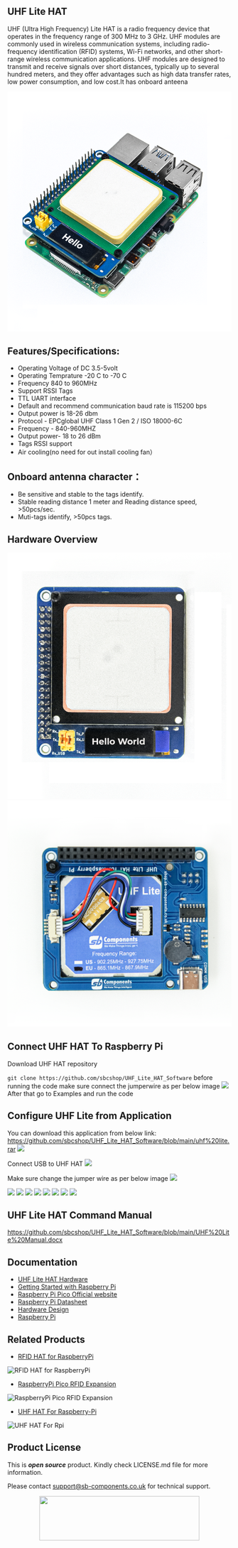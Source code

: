 ## UHF Lite HAT

UHF (Ultra High Frequency) Lite HAT is a radio frequency device that operates in the frequency range of 300 MHz to 3 GHz. UHF modules are commonly used in wireless communication systems, including radio-frequency identification (RFID) systems, Wi-Fi networks, and other short-range wireless communication applications. UHF modules are designed to transmit and receive signals over short distances, typically up to several hundred meters, and they offer advantages such as high data transfer rates, low power consumption, and low cost.It has onboard anteena

 <img src = "https://github.com/sbcshop/UHF_Lite_HAT_Software/blob/main/images/img.png" />

## Features/Specifications:

* Operating Voltage of DC 3.5-5volt
* Operating Temprature -20 C to -70 C
* Frequency 840 to 960MHz
* Support RSSI Tags
* TTL UART interface
* Default and recommend communication baud rate is 115200 bps
* Output power is 18-26 dbm
* Protocol - EPCglobal UHF Class 1 Gen 2 / ISO 18000-6C
* Frequency - 840-960MHZ
* Output power- 18 to 26 dBm
* Tags RSSI support
* Air cooling(no need for out install cooling fan）

## Onboard antenna character：
 * Be sensitive and stable to the tags identify.
 * Stable reading distance 1 meter and Reading distance speed, >50pcs/sec.
 * Muti-tags identify, >50pcs tags.
## Hardware Overview
<img src ="https://github.com/sbcshop/UHF_Lite_HAT_Software/blob/main/images/img11.png" />

<img src ="https://github.com/sbcshop/UHF_Lite_HAT_Software/blob/main/images/img22.png" />

## Connect UHF HAT To Raspberry Pi
  Download UHF HAT repository
  
 ```git clone https://github.com/sbcshop/UHF_Lite_HAT_Software```
 before running the code make sure connect the jumperwire as per below image
 <img src = "https://github.com/sbcshop/UHF_Lite_HAT_Software/blob/main/images/UHF.png"/>
 After that go to Examples and run the code

## Configure UHF Lite from Application
You can download this application from below link:
https://github.com/sbcshop/UHF_Lite_HAT_Software/blob/main/uhf%20lite.rar
<img src = "https://github.com/sbcshop/UHF_Lite_HAT_Software/blob/main/images/img.JPG"/>

Connect USB to UHF HAT
<img src = "https://github.com/sbcshop/UHF_Lite_HAT_Software/blob/main/images/UHF%20Lite%20HAT.png"/>

Make sure change the jumper wire as per below image
<img src = "https://github.com/sbcshop/UHF_Lite_HAT_Software/blob/main/images/img11.JPG"/>

<img src = "https://github.com/sbcshop/UHF_Lite_HAT_Software/blob/main/images/img1.png"/>
<img src = "https://github.com/sbcshop/UHF_Lite_HAT_Software/blob/main/images/img2.png"/>
<img src = "https://github.com/sbcshop/UHF_Lite_HAT_Software/blob/main/images/img3.png"/>
<img src = "https://github.com/sbcshop/UHF_Lite_HAT_Software/blob/main/images/img4.png"/>
<img src = "https://github.com/sbcshop/UHF_Lite_HAT_Software/blob/main/images/img5.png"/>
<img src = "https://github.com/sbcshop/UHF_Lite_HAT_Software/blob/main/images/img6.png"/>
<img src = "https://github.com/sbcshop/UHF_Lite_HAT_Software/blob/main/images/img7.png"/>
<img src = "https://github.com/sbcshop/UHF_Lite_HAT_Software/blob/main/images/img8.png"/>

## UHF Lite HAT Command Manual
https://github.com/sbcshop/UHF_Lite_HAT_Software/blob/main/UHF%20Lite%20Manual.docx

## Documentation

* [UHF Lite HAT Hardware](https://github.com/sbcshop/UHF_Lite_HAT_Hardware)
* [Getting Started with Raspberry Pi](https://www.raspberrypi.com/documentation/computers/getting-started.html)
* [Raspberry Pi Pico Official website](https://www.raspberrypi.com/documentation/microcontrollers/)
* [Raspberry Pi Datasheet](https://www.raspberrypi.com/documentation/computers/compute-module.html)
* [Hardware Design](https://www.raspberrypi.com/documentation/computers/compute-module.html)
* [Raspberry Pi](https://www.raspberrypi.com/documentation/microcontrollers/raspberry-pi-pico.html)

## Related Products

* [RFID HAT for RaspberryPi](https://shop.sb-components.co.uk/products/rfid-hat-for-raspberry-pi?_pos=3&_sid=59f725ea2&_ss=r)

 ![RFID HAT for RaspberryPi](https://cdn.shopify.com/s/files/1/1217/2104/products/RFIDforPi.jpg?v=1614587676&width=400)

* [RaspberryPi Pico RFID Expansion](https://shop.sb-components.co.uk/products/raspberry-pi-pico-rfid-expansion?_pos=3&_sid=075681430&_ss=r)

 ![RaspberryPi Pico RFID Expansion](https://cdn.shopify.com/s/files/1/1217/2104/products/2_85a5dfb2-96cb-4e0b-ba28-a70af127a4f1.png?v=1613732653&width=400)
 
* [UHF HAT For Raspberry-Pi](https://shop.sb-components.co.uk/products/uhf-hat-for-raspberry-pi?_pos=1&_sid=4a8407538&_ss=r)

 ![UHF HAT For Rpi](https://cdn.shopify.com/s/files/1/1217/2104/products/UHFHATForRaspberryPi.png?v=1648192425&width=400)
  
## Product License

This is ***open source*** product. Kindly check LICENSE.md file for more information.

Please contact support@sb-components.co.uk for technical support.
<p align="center">
  <img width="360" height="100" src="https://cdn.shopify.com/s/files/1/1217/2104/files/Logo_sb_component_3.png?v=1666086771&width=350">
</p>

